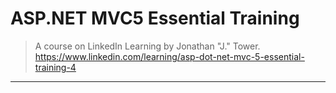 ﻿
# ASP.NET MVC5 Essential Training

> A course on LinkedIn Learning by Jonathan "J." Tower.  
> https://www.linkedin.com/learning/asp-dot-net-mvc-5-essential-training-4

---
